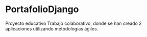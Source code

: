 # PortafolioDjango
Proyecto educativo
Trabajo colaborativo, donde se han creado 2 aplicaciones utilizando metodologias ágiles.